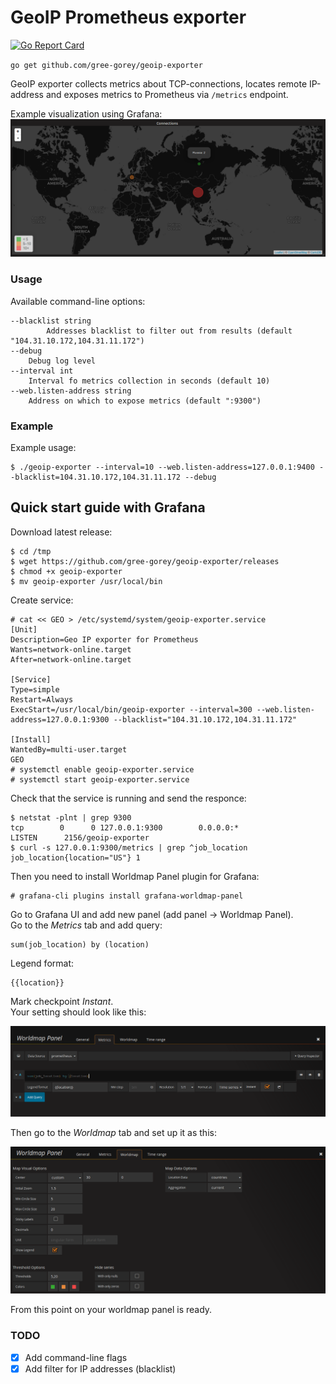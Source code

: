 # GeoIP Prometheus exporter

[![Go Report Card](https://goreportcard.com/badge/github.com/gree-gorey/geoip-exporter)](https://goreportcard.com/report/github.com/gree-gorey/geoip-exporter)

`go get github.com/gree-gorey/geoip-exporter`

GeoIP exporter collects metrics about TCP-connections, 
locates remote IP-address and exposes metrics to Prometheus 
via `/metrics` endpoint.

Example visualization using Grafana:
![map](https://raw.githubusercontent.com/gree-gorey/geoip-exporter/master/static/map.png "map")

### Usage

Available command-line options:
```console
--blacklist string
    	Addresses blacklist to filter out from results (default "104.31.10.172,104.31.11.172")
--debug
    Debug log level
--interval int
    Interval fo metrics collection in seconds (default 10)
--web.listen-address string
    Address on which to expose metrics (default ":9300")
```

### Example

Example usage:
```console
$ ./geoip-exporter --interval=10 --web.listen-address=127.0.0.1:9400 --blacklist=104.31.10.172,104.31.11.172 --debug
```

## Quick start guide with Grafana

Download latest release:
```console
$ cd /tmp
$ wget https://github.com/gree-gorey/geoip-exporter/releases
$ chmod +x geoip-exporter
$ mv geoip-exporter /usr/local/bin
```

Create service:
```console
# cat << GEO > /etc/systemd/system/geoip-exporter.service
[Unit]
Description=Geo IP exporter for Prometheus
Wants=network-online.target
After=network-online.target

[Service]
Type=simple
Restart=Always
ExecStart=/usr/local/bin/geoip-exporter --interval=300 --web.listen-address=127.0.0.1:9300 --blacklist="104.31.10.172,104.31.11.172"

[Install]
WantedBy=multi-user.target
GEO
# systemctl enable geoip-exporter.service
# systemctl start geoip-exporter.service
```

Check that the service is running and send the responce:
```console
$ netstat -plnt | grep 9300
tcp        0      0 127.0.0.1:9300        0.0.0.0:*               LISTEN      2156/geoip-exporter
$ curl -s 127.0.0.1:9300/metrics | grep ^job_location
job_location{location="US"} 1
```

Then you need to install Worldmap Panel plugin for Grafana:
```console
# grafana-cli plugins install grafana-worldmap-panel
```

Go to Grafana UI and add new panel (add panel -> Worldmap Panel).   
Go to the *Metrics* tab and add query:
```
sum(job_location) by (location)
```
Legend format:
```
{{location}}
```
Mark checkpoint *Instant*.  
Your setting should look like this:  

![map](https://raw.githubusercontent.com/gree-gorey/geoip-exporter/master/static/wm1.png "map")

Then go to the *Worldmap* tab and set up it as this:  

![map](https://raw.githubusercontent.com/gree-gorey/geoip-exporter/master/static/wm2.png "map")

From this point on your worldmap panel is ready.

### TODO

- [X] Add command-line flags
- [x] Add filter for IP addresses (blacklist)
